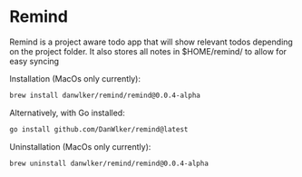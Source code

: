 # Remind

Remind is a project aware todo app that will show relevant todos depending on the project folder. It also stores all notes in $HOME/remind/ to allow for easy syncing

Installation (MacOs only currently):

```sh
brew install danwlker/remind/remind@0.0.4-alpha
```

Alternatively, with Go installed:

```sh
go install github.com/DanWlker/remind@latest
```

Uninstallation (MacOs only currently):

```sh
brew uninstall danwlker/remind/remind@0.0.4-alpha
```
